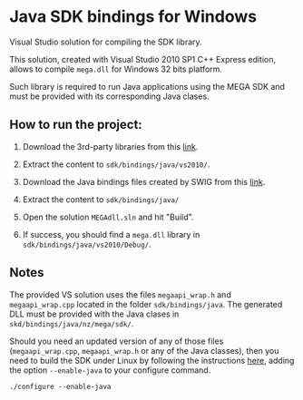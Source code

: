 # Java SDK bindings for Windows

Visual Studio solution for compiling the SDK library.

This solution, created with Visual Studio 2010 SP1 C++ Express edition, allows to compile `mega.dll` for Windows 32 bits platform.

Such library is required to run Java applications using the MEGA SDK and must be provided with its corresponding Java clases.


## How to run the project:

1. Download the 3rd-party libraries from this [link](https://mega.nz/#!OtEgkDLS!xxHrPgAISI6NZzsH6Q_U4l9i0dVRAYUQEa1ZoouatsY).

2. Extract the content to `sdk/bindings/java/vs2010/`.

3. Download the Java bindings files created by SWIG from this [link](https://mega.nz/#!KslDWBiQ!hIVRYMH44fUKVUiW_X4qQJzL1z9_seg9ITYMIJ8EyPM).

4. Extract the content to `sdk/bindings/java/`

5. Open the solution `MEGAdll.sln` and hit "Build".

6. If success, you should find a `mega.dll` library in `sdk/bindings/java/vs2010/Debug/`.


## Notes

The provided VS solution uses the files `megaapi_wrap.h` and `megaapi_wrap.cpp` located in the folder `sdk/bindings/java`. The generated DLL must be provided with the Java clases in `skd/bindings/java/nz/mega/sdk/`.

Should you need an updated version of any of those files (`megaapi_wrap.cpp`, `megaapi_wrap.h` or any of the Java classes), then you need to build the SDK under Linux by following the instructions [here](https://github.com/meganz/sdk#building), adding the option `--enable-java` to your configure command.

``` 
./configure --enable-java
```
